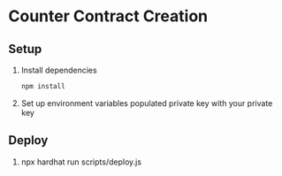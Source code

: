 # Counter Contract Creation

## Setup

1. Install dependencies
   ```bash
   npm install
3. Set up environment variables
   populated private key with your private key

## Deploy

1. npx hardhat run scripts/deploy.js


